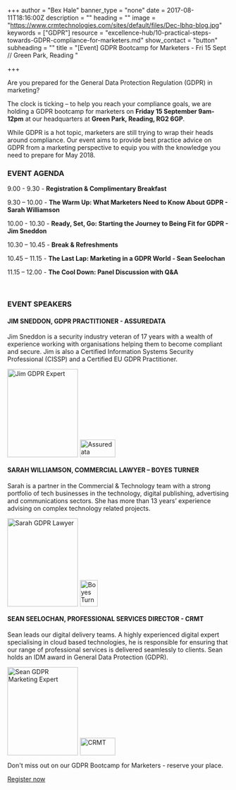 +++
author = "Bex Hale"
banner_type = "none"
date = 2017-08-11T18:16:00Z
description = ""
heading = ""
image = "https://www.crmtechnologies.com/sites/default/files/Dec-lbhq-blog.jpg"
keywords = ["GDPR"]
resource = "excellence-hub/10-practical-steps-towards-GDPR-compliance-for-marketers.md"
show_contact = "button"
subheading = ""
title = "[Event] GDPR Bootcamp for Marketers - Fri 15 Sept // Green Park, Reading "

+++

<p>Are you prepared for the General Data Protection Regulation (GDPR) in marketing?</p>
<p>The clock is ticking – to help you reach your compliance goals, we are holding a GDPR bootcamp for marketers on <strong>Friday 15 September 9am-12pm</strong> at our headquarters at&nbsp;<strong>Green Park, Reading, RG2 6GP</strong>.</p>
<p>While GDPR is a hot topic, marketers are still trying to wrap their heads around compliance.&nbsp;Our event aims to provide best practice advice on GDPR from a marketing perspective to equip you with the knowledge you need to prepare for May 2018.</p>
<h3><strong>EVENT AGENDA</strong></h3>
<p>9.00 - 9.30&nbsp;- <strong>Registration &amp; Complimentary Breakfast</strong></p>
<p>9.30 – 10.00&nbsp;- <strong>The Warm Up: What Marketers Need to Know About GDPR - Sarah Williamson</strong></p>
<p>10.00 - 10.30&nbsp;- <strong>Ready, Set, Go: Starting the Journey to Being Fit for GDPR - Jim Sneddon</strong></p>
<p>10.30 – 10.45&nbsp;- <strong>Break &amp; Refreshments</strong></p>
<p>10.45 – 11.15&nbsp;- <strong>The Last Lap: Marketing in a GDPR World - Sean Seelochan</strong></p>
<p>11.15 – 12.00&nbsp;- <strong>The Cool Down: Panel Discussion with Q&amp;A </strong></p>
<p>&nbsp;</p>
<h3><strong>EVENT SPEAKERS</strong></h3>
<h4><strong>JIM SNEDDON, GDPR PRACTITIONER - ASSUREDATA</strong></h4>
<p>Jim Sneddon is a security industry veteran of 17 years with a wealth of experience working with organisations helping them to become compliant and secure. Jim is also a Certified Information Systems Security Professional (CISSP) and a&nbsp;Certified EU GDPR Practitioner.</p>
<p><img src="https://www.crmtechnologies.com/sites/default/files/jim-2.jpg" alt="Jim GDPR Expert" width="160" height="200"><a title="Assuredata" href="https://assuredata.eu" target="blank"><img style="height: 40px; width: 80px; padding-left: 5px;" src="/sites/default/files/AssureData-logo.png" alt="Assuredata"></a></p>
<h4><strong>SARAH WILLIAMSON, COMMERCIAL LAWYER – BOYES TURNER</strong></h4>
<p>Sarah is a partner in the Commercial &amp; Technology team with a strong portfolio of tech businesses in the technology, digital publishing, advertising and communications sectors. She has more than 13 years’ experience advising on complex technology related projects.</p>
<p><img src="https://www.crmtechnologies.com/sites/default/files/SARAH-2.jpg" alt="Sarah GDPR Lawyer" width="160" height="200"><a title="Boyes Turner" href="https://www.boyesturner.com/" target="blank"><img style="height: 60px; width: 40px; padding-left: 5px;" src="/sites/default/files/Boyes-logo copy.png" alt="Boyes Turner"></a></p>
<h4>SEAN SEELOCHAN, PROFESSIONAL SERVICES DIRECTOR - CRMT</h4>
<p>Sean leads our digital delivery teams. A highly experienced digital expert specialising in cloud based technologies, he is responsible for ensuring that our range of professional services is delivered seamlessly to clients. Sean holds an IDM award in General Data Protection (GDPR).</p>
<p><img src="https://www.crmtechnologies.com/sites/default/files/SEAN-2.jpg" alt="Sean GDPR Marketing Expert" width="160" height="200"><a title="CRMT" href="https://www.crmtechnologies.com/" target="blank"><img style="height: 40px; width: 80px; padding-left: 5px;" src="/sites/default/files/CRMT-logo.png" alt="CRMT"></a></p>
<p>Don't miss out on our GDPR Bootcamp for Marketers - reserve your place.</p>
<p><a class="btn btn-split green-btn" title="Register now!" href="http://interact.crmtechnologies.com/crmt-gdpr-event-sep17?utm_source=insights&amp;utm_campaign=gdpr-event" target="blank">Register now</a></p>
<p>&nbsp;</p>


